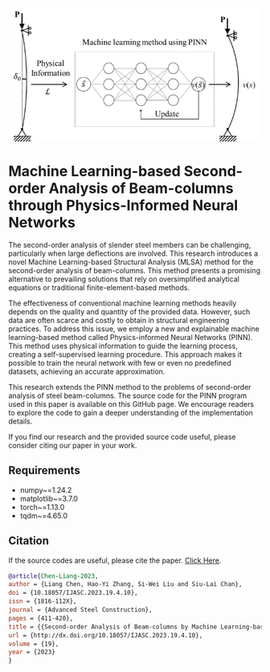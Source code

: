 <p align="center"><img src="mlsa.png" width="500"\></p>

# Machine Learning-based Second-order Analysis of Beam-columns through Physics-Informed Neural Networks
The second-order analysis of slender steel members can be challenging, particularly when large deflections are involved. This research introduces a novel Machine Learning-based Structural Analysis (MLSA) method for the second-order analysis of beam-columns. This method presents a promising alternative to prevailing solutions that rely on oversimplified analytical equations or traditional finite-element-based methods.

The effectiveness of conventional machine learning methods heavily depends on the quality and quantity of the provided data. However, such data are often scarce and costly to obtain in structural engineering practices. To address this issue, we employ a new and explainable machine learning-based method called Physics-informed Neural Networks (PINN). This method uses physical information to guide the learning process, creating a self-supervised learning procedure. This approach makes it possible to train the neural network with few or even no predefined datasets, achieving an accurate approximation.

This research extends the PINN method to the problems of second-order analysis of steel beam-columns. The source code for the PINN program used in this paper is available on this GitHub page. We encourage readers to explore the code to gain a deeper understanding of the implementation details.

If you find our research and the provided source code useful, please consider citing our paper in your work.

## Requirements

- numpy~=1.24.2
- matplotlib~=3.7.0
- torch~=1.13.0
- tqdm~=4.65.0

## Citation

If the source codes are useful, please cite the paper. [Click Here](http://dx.doi.org/10.18057/IJASC.2023.19.4.10).
```bibtex
@article{Chen-Liang-2023,
author = {Liang Chen, Hao-Yi Zhang, Si-Wei Liu and Siu-Lai Chan},
doi = {10.18057/IJASC.2023.19.4.10},
issn = {1816-112X},
journal = {Advanced Steel Construction},
pages = {411-420},
title = {{Second-order Analysis of Beam-columns by Machine Learning-based Structural Analysis through Physics-Informed Neural Networks}},
url = {http://dx.doi.org/10.18057/IJASC.2023.19.4.10},
volume = {19},
year = {2023}
}
```
